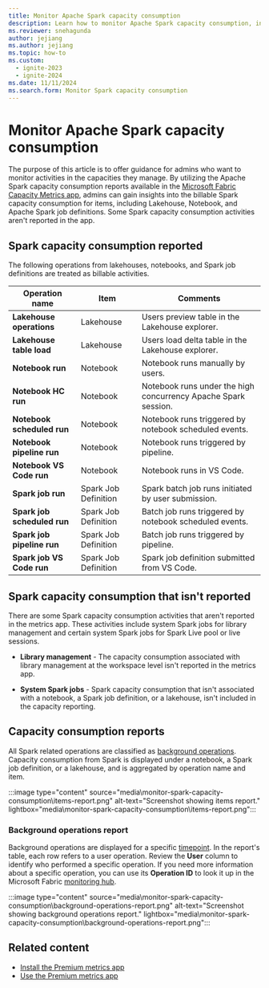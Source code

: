 ```yaml
---
title: Monitor Apache Spark capacity consumption
description: Learn how to monitor Apache Spark capacity consumption, including what operations are treated as billable activities.
ms.reviewer: snehagunda
author: jejiang
ms.author: jejiang
ms.topic: how-to
ms.custom:
  - ignite-2023
  - ignite-2024
ms.date: 11/11/2024
ms.search.form: Monitor Spark capacity consumption
---
```


# Monitor Apache Spark capacity consumption

The purpose of this article is to offer guidance for admins who want to monitor activities in the capacities they manage. By utilizing the Apache Spark capacity consumption reports available in the [Microsoft Fabric Capacity Metrics app](../enterprise/metrics-app.md), admins can gain insights into the billable Spark capacity consumption for items, including Lakehouse, Notebook, and Apache Spark job definitions. Some Spark capacity consumption activities aren't reported in the app.

## Spark capacity consumption reported

The following operations from lakehouses, notebooks, and Spark job definitions are treated as billable activities.

| Operation name | Item | Comments |
|--|--|--|
| **Lakehouse operations** | Lakehouse | Users preview table in the Lakehouse explorer. |
| **Lakehouse table load** | Lakehouse | Users load delta table in the Lakehouse explorer. |
| **Notebook run** | Notebook | Notebook runs manually by users. |
| **Notebook HC run** |  Notebook | Notebook runs under the high concurrency Apache Spark session. |
| **Notebook scheduled run** | Notebook | Notebook runs triggered by notebook scheduled events. |
| **Notebook pipeline run** | Notebook | Notebook runs triggered by pipeline. |
| **Notebook VS Code run** | Notebook | Notebook runs in VS Code. |
| **Spark job run** | Spark Job Definition | Spark batch job runs initiated by user submission. |
| **Spark job scheduled run** | Spark Job Definition | Batch job runs triggered by notebook scheduled events. |
| **Spark job pipeline run** | Spark Job Definition | Batch job runs triggered by pipeline. |
| **Spark job VS Code run** | Spark Job Definition | Spark job definition submitted from VS Code. |

## Spark capacity consumption that isn't reported

There are some Spark capacity consumption activities that aren't reported in the metrics app. These activities include system Spark jobs for library management and certain system Spark jobs for Spark Live pool or live sessions.

* **Library management** - The capacity consumption associated with library management at the workspace level isn't reported in the metrics app.

* **System Spark jobs** - Spark capacity consumption that isn't associated with a notebook, a Spark job definition, or a lakehouse, isn't included in the capacity reporting.

## Capacity consumption reports

All Spark related operations are classified as [background operations](../enterprise/fabric-operations.md#background-operations). Capacity consumption from Spark is displayed under a notebook, a Spark job definition, or a lakehouse, and is aggregated by operation name and item.

:::image type="content" source="media\monitor-spark-capacity-consumption\items-report.png" alt-text="Screenshot showing items report." lightbox="media\monitor-spark-capacity-consumption\items-report.png":::

### Background operations report

Background operations are displayed for a specific [timepoint](../enterprise/metrics-app-timepoint-page.md). In the report's table, each row refers to a user operation. Review the **User** column to identify who performed a specific operation. If you need more information about a specific operation, you can use its **Operation ID** to look it up in the Microsoft Fabric [monitoring hub](../admin/monitoring-hub.md).

:::image type="content" source="media\monitor-spark-capacity-consumption\background-operations-report.png" alt-text="Screenshot showing background operations report." lightbox="media\monitor-spark-capacity-consumption\background-operations-report.png":::

## Related content

- [Install the Premium metrics app](/power-bi/enterprise/service-premium-install-app)
- [Use the Premium metrics app](/power-bi/enterprise/service-premium-metrics-app)
